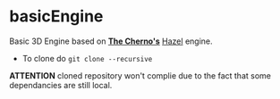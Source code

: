# basicEngine
Basic 3D Engine based on **[The Cherno's](https://www.youtube.com/user/TheChernoProject)** [Hazel](https://github.com/TheCherno/Hazel) engine.
- To clone do `git clone --recursive`

**ATTENTION** cloned repository won't complie due to the fact that some dependancies are still local.